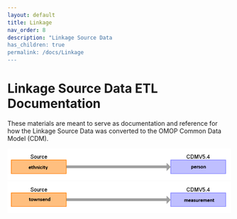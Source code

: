 ```yaml
---
layout: default
title: Linkage
nav_order: 8
description: "Linkage Source Data
has_children: true
permalink: /docs/Linkage
---
```


# Linkage Source Data ETL Documentation

These materials are meant to serve as documentation and reference for how the Linkage Source Data was converted to the OMOP Common Data Model (CDM).

![](images/ethnicity_to_cdm.png)
![](images/townsend_to_cdm.png)